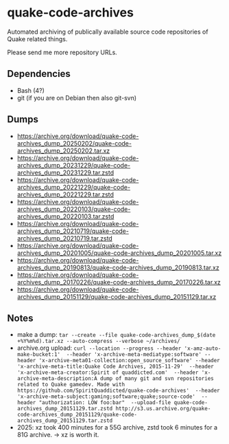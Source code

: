 quake-code-archives
===================

Automated archiving of publically available source code repositories of Quake related things.

Please send me more repository URLs.

## Dependencies
* Bash (4?)
* git (if you are on Debian then also git-svn)

## Dumps
- https://archive.org/download/quake-code-archives_dump_20250202/quake-code-archives_dump_20250202.tar.xz
- https://archive.org/download/quake-code-archives_dump_20231229/quake-code-archives_dump_20231229.tar.zstd
- https://archive.org/download/quake-code-archives_dump_20221229/quake-code-archives_dump_20221229.tar.zstd
- https://archive.org/download/quake-code-archives_dump_20220103/quake-code-archives_dump_20220103.tar.zstd
- https://archive.org/download/quake-code-archives_dump_20210719/quake-code-archives_dump_20210719.tar.zstd
- https://archive.org/download/quake-code-archives_dump_20201005/quake-code-archives_dump_20201005.tar.xz
- https://archive.org/download/quake-code-archives_dump_20190813/quake-code-archives_dump_20190813.tar.xz
- https://archive.org/download/quake-code-archives_dump_20170226/quake-code-archives_dump_20170226.tar.xz
- https://archive.org/download/quake-code-archives_dump_20151129/quake-code-archives_dump_20151129.tar.xz

## Notes
- make a dump: `tar --create --file quake-code-archives_dump_$(date +%Y%m%d).tar.xz --auto-compress --verbose ~/archives/`
- archive.org upload: `curl --location --progress --header 'x-amz-auto-make-bucket:1'  --header 'x-archive-meta-mediatype:software' --header 'x-archive-meta01-collection:open_source_software' --header 'x-archive-meta-title:Quake Code Archives, 2015-11-29'  --header 'x-archive-meta-creator:Spirit of quaddicted.com'  --header 'x-archive-meta-description:A dump of many git and svn repositories related to Quake gamedev. Made with https://github.com/SpiritQuaddicted/quake-code-archives'  --header 'x-archive-meta-subject:gaming;software;quake;source-code'  --header "authorization: LOW foo:bar"  --upload-file quake-code-archives_dump_20151129.tar.zstd http://s3.us.archive.org/quake-code-archives_dump_20151129/quake-code-archives_dump_20151129.tar.zstd`
- 2025: xz took 400 minutes for a 55G archive, zstd took 6 minutes for a 81G archive. -> xz is worth it.
